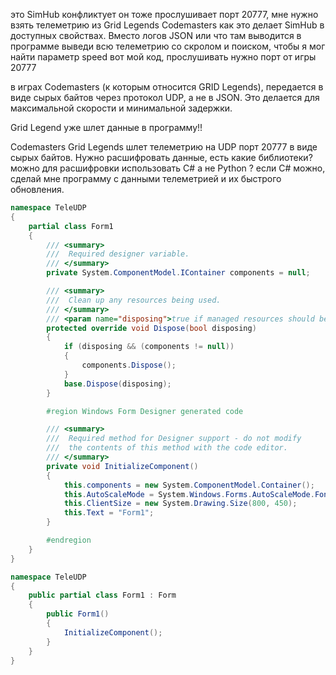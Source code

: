 это SimHub конфликтует он тоже прослушивает порт 20777, 
мне нужно взять телеметрию из Grid Legends Codemasters как это делает SimHub в доступных свойствах.
Вместо логов JSON или что там выводится в программе выведи всю телеметрию со скролом и поиском, чтобы я мог найти
параметр speed
вот мой код, прослушивать нужно порт от игры 20777

в играх Codemasters (к которым относится GRID Legends), передается в виде сырых байтов через протокол UDP, 
а не в JSON. Это делается для максимальной скорости и минимальной задержки.

Grid Legend уже шлет данные в программу!!

Codemasters Grid Legends шлет телеметрию на UDP порт 20777 в виде сырых байтов.
Нужно расшифровать данные, есть какие библиотеки? можно для расшифровки использовать C# а не Python ?
если C# можно, сделай мне программу с данными телеметрией и их быстрого обновления.

```C#
namespace TeleUDP
{
    partial class Form1
    {
        /// <summary>
        ///  Required designer variable.
        /// </summary>
        private System.ComponentModel.IContainer components = null;

        /// <summary>
        ///  Clean up any resources being used.
        /// </summary>
        /// <param name="disposing">true if managed resources should be disposed; otherwise, false.</param>
        protected override void Dispose(bool disposing)
        {
            if (disposing && (components != null))
            {
                components.Dispose();
            }
            base.Dispose(disposing);
        }

        #region Windows Form Designer generated code

        /// <summary>
        ///  Required method for Designer support - do not modify
        ///  the contents of this method with the code editor.
        /// </summary>
        private void InitializeComponent()
        {
            this.components = new System.ComponentModel.Container();
            this.AutoScaleMode = System.Windows.Forms.AutoScaleMode.Font;
            this.ClientSize = new System.Drawing.Size(800, 450);
            this.Text = "Form1";
        }

        #endregion
    }
}
```

```C#
namespace TeleUDP
{
    public partial class Form1 : Form
    {
        public Form1()
        {
            InitializeComponent();
        }
    }
}
```